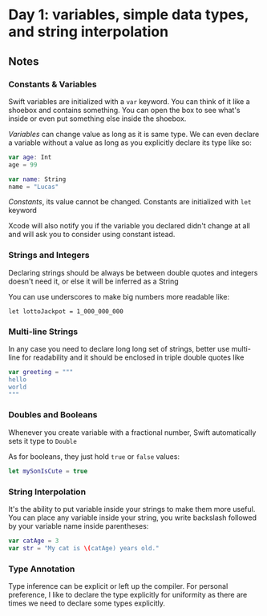 # Day 1: variables, simple data types, and string interpolation

## Notes

### Constants & Variables

Swift variables are initialized with a `var` keyword. You can think of it like a shoebox and contains something. You can open the box to see what's inside or even put something
else inside the shoebox.

_Variables_ can change value as long as it is same type. We can even declare a variable without a value as long as you explicitly declare its type like so:

```swift
var age: Int
age = 99

var name: String
name = "Lucas"
```

_Constants_, its value cannot be changed. Constants are initialized with `let` keyword


Xcode will also notify you if the variable you declared didn't change at all and will ask you to consider using constant istead.


### Strings and Integers
Declaring strings should be always be between double quotes and integers doesn't need it, or else it will be inferred as a String

You can use underscores to make big numbers more readable like:
```
let lottoJackpot = 1_000_000_000
```


### Multi-line Strings
In any case you need to declare long long set of strings, better use multi-line for readability and it should be enclosed in triple double quotes like
```swift
var greeting = """
hello
world
"""
```

### Doubles and Booleans
Whenever you create variable with a fractional number, Swift automatically sets it type to `Double`

As for booleans, they just hold `true` or `false` values:
```swift
let mySonIsCute = true
```

### String Interpolation
It's the ability to put variable inside your strings to make them more useful. You can place any variable inside your string, you write backslash followed by your variable name inside parentheses:
```swift
var catAge = 3
var str = "My cat is \(catAge) years old."
```


### Type Annotation

Type inference can be explicit or left up the compiler. For personal preference, I like to declare the type explicitly for uniformity as there are times we need to declare some types explicitly.


